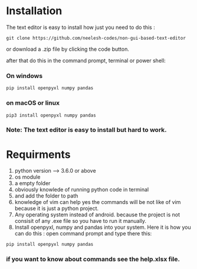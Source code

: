 # Installation 

The text editor is easy to install how just you need to do this :

```git
git clone https://github.com/neelesh-codes/non-gui-based-text-editor
```
or download a .zip file by clicking the code button.

after that do this in the command prompt, terminal or power shell:
### On windows
```pip
pip install openpyxl numpy pandas
```
 ### on macOS or linux
 ```
pip3 install openpyxl numpy pandas
```

### Note: The text editor is easy to install but hard to work.

# Requirments

1. python version --> 3.6.0 or above
2. os module
3. a empty folder
4. obviously knowlede of running python code in terminal
5. and add the folder to path
6. knowledge of vim can help yes the commands will be  not like of vim because it is just a python project.
7. Any operating system instead of android. because the project is not consisit of any .exe file so you have to run it manually.
8. Install openpyxl, numpy and pandas into your system. Here it is how you can do this :
   open command prompt and type there this:
   
```pip
pip install openpyxl numpy pandas
```

### if you want to know about commands see the help.xlsx file.





